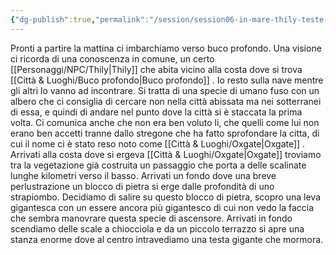 ```yaml
---
{"dg-publish":true,"permalink":"/session/session06-in-mare-thily-teste-giganti/"}
---
```


Pronti a partire la mattina ci imbarchiamo verso buco profondo. Una visione ci ricorda di una conoscenza in comune, un certo [[Personaggi/NPC/Thily\|Thily]] che abita vicino alla costa dove si trova [[Città & Luoghi/Buco profondo\|Buco profondo]] . Io resto sulla nave mentre gli altri lo vanno ad incontrare. Si tratta di una specie di umano fuso con un albero che ci consiglia di cercare non nella città abissata ma nei sotterranei di essa, e quindi di andare nel punto dove la città si è staccata la prima volta. Ci comunica anche che non era ben voluto li, che quelli come lui non erano ben accetti tranne dallo stregone che ha fatto sprofondare la citta, di cui il nome ci è stato reso noto come [[Città & Luoghi/Oxgate\|Oxgate]] . Arrivati alla costa dove si ergeva [[Città & Luoghi/Oxgate\|Oxgate]] troviamo tra la vegetazione già costruita un passaggio che porta a delle scalinate lunghe kilometri verso il basso. Arrivati un fondo dove una breve perlustrazione un blocco di pietra si erge dalle profondità di uno strapiombo. Decidiamo di salire su questo blocco di pietra, scopro una leva gigantesca con un essere ancora più gigantesco di cui non vedo la faccia che sembra manovrare questa specie di ascensore. Arrivati in fondo scendiamo delle scale a chiocciola e da un piccolo terrazzo si apre una stanza enorme dove al centro intravediamo una testa gigante che mormora.